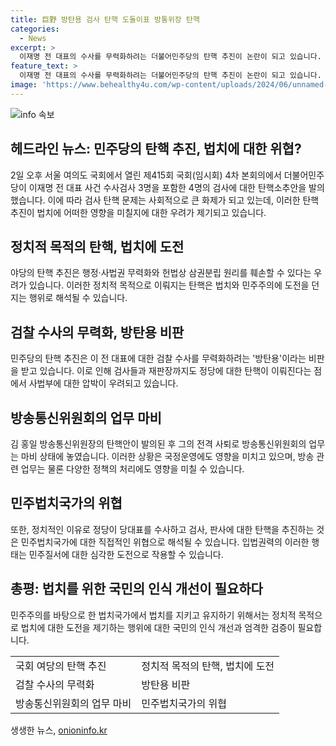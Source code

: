 ```yaml
---
title: 巨野 방탄용 검사 탄핵 도돌이표 방통위장 탄핵
categories:
  - News
excerpt: >
  이재명 전 대표의 수사를 무력화하려는 더불어민주당의 탄핵 추진이 논란이 되고 있습니다. 탄핵은 행정·사법권 무력화 우려와 함께 삼권분립 원칙을 훼손할 우려가 있습니다. 이에 검사와 판사의 탄핵을 검토하며 민주법치국가의 원칙에 위협을 가하는 상황입니다. 민주당의 방통위원장 탄핵 시도로 방통위 업무 공백이 발생하며, 공영방송 이사진 교체 등 정략적인 목적이 의심되고 있습니다. 이에 대한 극단적인 정치적 시도를 우려하는 목소리가 나오고 있습니다.
feature_text: >
  이재명 전 대표의 수사를 무력화하려는 더불어민주당의 탄핵 추진이 논란이 되고 있습니다. 탄핵은 행정·사법권 무력화 우려와 함께 삼권분립 원칙을 훼손할 우려가 있습니다. 이에 검사와 판사의 탄핵을 검토하며 민주법치국가의 원칙에 위협을 가하는 상황입니다. 민주당의 방통위원장 탄핵 시도로 방통위 업무 공백이 발생하며, 공영방송 이사진 교체 등 정략적인 목적이 의심되고 있습니다. 이에 대한 극단적인 정치적 시도를 우려하는 목소리가 나오고 있습니다.
image: 'https://www.behealthy4u.com/wp-content/uploads/2024/06/unnamed-file.png'
---
```


<p><img src="https://www.behealthy4u.com/wp-content/uploads/2024/06/unnamed-file.png" alt="info 속보" /></p>

<h2 data-ke-size="size26">헤드라인 뉴스: 민주당의 탄핵 추진, 법치에 대한 위협?</h2>

<p data-ke-size="size16">2일 오후 서울 여의도 국회에서 열린 제415회 국회(임시회) 4차 본회의에서 더불어민주당이 이재명 전 대표 사건 수사검사 3명을 포함한 4명의 검사에 대한 탄핵소추안을 발의했습니다. 이에 따라 검사 탄핵 문제는 사회적으로 큰 화제가 되고 있는데, 이러한 탄핵 추진이 법치에 어떠한 영향을 미칠지에 대한 우려가 제기되고 있습니다.</p>

<h2 data-ke-size="size24">정치적 목적의 탄핵, 법치에 도전</h2>

<p data-ke-size="size16">야당의 탄핵 추진은 행정·사법권 무력화와 헌법상 삼권분립 원리를 훼손할 수 있다는 우려가 있습니다. 이러한 정치적 목적으로 이뤄지는 탄핵은 법치와 민주주의에 도전을 던지는 행위로 해석될 수 있습니다.</p>

<h2 data-ke-size="size24">검찰 수사의 무력화, 방탄용 비판</h2>

<p data-ke-size="size16">민주당의 탄핵 추진은 이 전 대표에 대한 검찰 수사를 무력화하려는 '방탄용'이라는 비판을 받고 있습니다. 이로 인해 검사들과 재판장까지도 정당에 대한 탄핵이 이뤄진다는 점에서 사법부에 대한 압박이 우려되고 있습니다.</p>

<h2 data-ke-size="size24">방송통신위원회의 업무 마비</h2>

<p data-ke-size="size16">김 홍일 방송통신위원장의 탄핵안이 발의된 후 그의 전격 사퇴로 방송통신위원회의 업무는 마비 상태에 놓였습니다. 이러한 상황은 국정운영에도 영향을 미치고 있으며, 방송 관련 업무는 물론 다양한 정책의 처리에도 영향을 미칠 수 있습니다.</p>

<h2 data-ke-size="size24">민주법치국가의 위협</h2>

<p data-ke-size="size16">또한, 정치적인 이유로 정당이 당대표를 수사하고 검사, 판사에 대한 탄핵을 추진하는 것은 민주법치국가에 대한 직접적인 위협으로 해석될 수 있습니다. 입법권력의 이러한 행태는 민주질서에 대한 심각한 도전으로 작용할 수 있습니다.</p>

<h2 data-ke-size="size24">총평: 법치를 위한 국민의 인식 개선이 필요하다</h2>

<p data-ke-size="size16">민주주의를 바탕으로 한 법치국가에서 법치를 지키고 유지하기 위해서는 정치적 목적으로 법치에 대한 도전을 제기하는 행위에 대한 국민의 인식 개선과 엄격한 검증이 필요합니다.</p>

<table>
    <tr>
        <td>국회 여당의 탄핵 추진</td>
        <td>정치적 목적의 탄핵, 법치에 도전</td>
    </tr>
    <tr>
        <td>검찰 수사의 무력화</td>
        <td>방탄용 비판</td>
    </tr>
    <tr>
        <td>방송통신위원회의 업무 마비</td>
        <td>민주법치국가의 위협</td>
    </tr>
</table>
생생한 뉴스, <a href="https://onioninfo.kr" rel="dofollow">onioninfo.kr</a>


